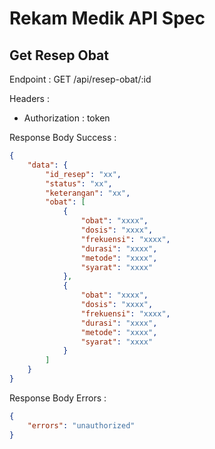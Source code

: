 # Rekam Medik API Spec

## Get Resep Obat

Endpoint : GET /api/resep-obat/:id

Headers :

-   Authorization : token

Response Body Success :

```json
{
    "data": {
        "id_resep": "xx",
        "status": "xx",
        "keterangan": "xx",
        "obat": [
            {
                "obat": "xxxx",
                "dosis": "xxxx",
                "frekuensi": "xxxx",
                "durasi": "xxxx",
                "metode": "xxxx",
                "syarat": "xxxx"
            },
            {
                "obat": "xxxx",
                "dosis": "xxxx",
                "frekuensi": "xxxx",
                "durasi": "xxxx",
                "metode": "xxxx",
                "syarat": "xxxx"
            }
        ]
    }
}
```

Response Body Errors :

```json
{
    "errors": "unauthorized"
}
```
